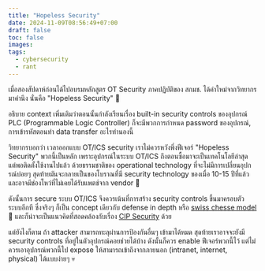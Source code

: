 ```yaml
---
title: "Hopeless Security"
date: 2024-11-09T08:56:49+07:00
draft: false
toc: false
images:
tags:
  - cybersecurity
  - rant
---
```


เมื่อสองสัปดาห์ก่อนได้ไปอบรมหลักสูตร OT Security ภาคปฏิบัติของ สกมช. ได้คำใหม่จากวิทยากรมาคำนึง นั่นคือ "Hopeless Security" 🥹

อธิบาย context เพิ่มเติมว่าตอนนั้นกำลังเรียนเรื่อง built-in security controls ของอุปกรณ์ PLC (Programmable Logic Controller) ก็จะมีพวกการกำหนด password ของอุปกรณ์, การเข้ารหัสตอนทำ data transfer อะไรทำนองนี้

วิทยากรบอกว่า เวลาออกแบบ OT/ICS security เราไม่ควรหวังพึ่งฟีเจอร์ "Hopeless Security" พวกนี้เป็นหลัก เพราะอุปกรณ์ในระบบ OT/ICS ถึงตอนซื้อมาจะเป็นเทคโนโลยีล่าสุด แต่พอติดตั้งใช้งานไปแล้ว ด้วยธรรมชาติของ operational technology ที่จะไม่มีการเปลี่ยนอุปกรณ์บ่อยๆ สุดท้ายมันจะกลายเป็นของโบราณที่มี security technology ของเมื่อ 10-15 ปีที่แล้ว และอาจมีช่องโหว่ที่ไม่เคยได้รับแพตช์จาก vendor 🤣

ดังนั้นการ secure ระบบ OT/ICS จึงควรเน้นที่การสร้าง security controls ขึ้นมาครอบตัวระบบอีกที ซึ่งจริงๆ ก็เป็น concept เดียวกับ defense in depth หรือ [swiss chesse model](https://en.wikipedia.org/wiki/Swiss_cheese_model) 🧀 และก็น่าจะเป็นแนวคิดที่สอดคล้องกับเรื่อง [CIP Security](/posts/cip-security/) ด้วย

แต่ยังไงก็ตาม ถ้า attacker สามารถทะลุผ่านการป้องกันอื่นๆ เข้ามาได้หมด สุดท้ายเราอาจจะยังมี security controls ที่อยู่ในตัวอุปกรณ์คอยช่วยได้บ้าง ดังนั้นก็ควร enable ฟีเจอร์พวกนี้ไว้ แต่ไม่ควรเอาอุปกรณ์พวกนี้ไป expose ให้สามารถเข้าถึงจากภายนอก (intranet, internet, physical) ได้แบบง่ายๆ 💀
